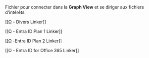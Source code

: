 
Fichier pour connecter dans la **Graph View** et se diriger aux fichiers d'intérêts.

[[Ω - Divers Linker]]

[[Ω - Entra ID Plan 1 Linker]]

[[Ω -Entra ID Plan 2 Linker]]

[[Ω - Entra ID for Office 365 Linker]]